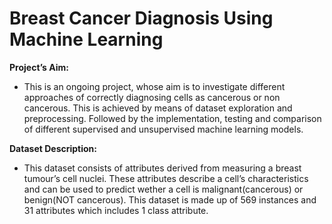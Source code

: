 # Breast Cancer Diagnosis Using Machine Learning


__Project’s Aim:__
* This is an ongoing project, whose aim is to investigate different approaches of correctly diagnosing cells as cancerous or non cancerous. This is achieved by means of dataset exploration and preprocessing. Followed by the implementation, testing and comparison of different supervised and unsupervised machine learning models.

__Dataset Description:__
* This dataset consists of attributes derived from measuring a breast tumour’s cell nuclei. These attributes describe a cell’s characteristics and can be used to predict wether a cell is malignant(cancerous) or benign(NOT cancerous). This dataset is made up of 569 instances and 31 attributes which includes 1 class attribute.
